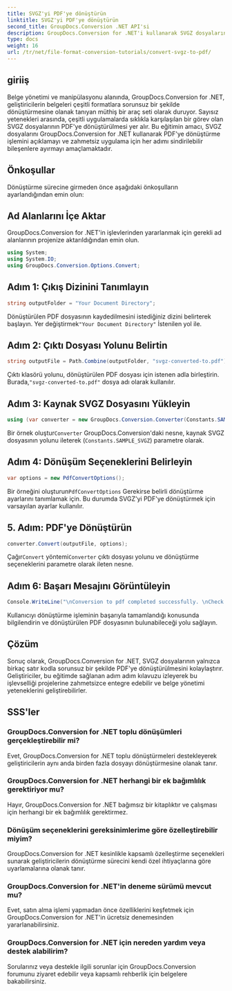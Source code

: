 ```yaml
---
title: SVGZ'yi PDF'ye dönüştürün
linktitle: SVGZ'yi PDF'ye dönüştürün
second_title: GroupDocs.Conversion .NET API'si
description: GroupDocs.Conversion for .NET'i kullanarak SVGZ dosyalarını zahmetsizce PDF'ye dönüştürün. Adım adım öğreticiyi keşfedin ve kusursuz belge yönetimi yeteneklerini açığa çıkarın.
type: docs
weight: 16
url: /tr/net/file-format-conversion-tutorials/convert-svgz-to-pdf/
---
```

## giriiş
Belge yönetimi ve manipülasyonu alanında, GroupDocs.Conversion for .NET, geliştiricilerin belgeleri çeşitli formatlara sorunsuz bir şekilde dönüştürmesine olanak tanıyan müthiş bir araç seti olarak duruyor. Sayısız yetenekleri arasında, çeşitli uygulamalarda sıklıkla karşılaşılan bir görev olan SVGZ dosyalarının PDF'ye dönüştürülmesi yer alır. Bu eğitimin amacı, SVGZ dosyalarını GroupDocs.Conversion for .NET kullanarak PDF'ye dönüştürme işlemini açıklamayı ve zahmetsiz uygulama için her adımı sindirilebilir bileşenlere ayırmayı amaçlamaktadır.
## Önkoşullar
Dönüştürme sürecine girmeden önce aşağıdaki önkoşulların ayarlandığından emin olun:

## Ad Alanlarını İçe Aktar
GroupDocs.Conversion for .NET'in işlevlerinden yararlanmak için gerekli ad alanlarının projenize aktarıldığından emin olun.
```csharp
using System;
using System.IO;
using GroupDocs.Conversion.Options.Convert;
```

## Adım 1: Çıkış Dizinini Tanımlayın
```csharp
string outputFolder = "Your Document Directory";
```
 Dönüştürülen PDF dosyasının kaydedilmesini istediğiniz dizini belirterek başlayın. Yer değiştirmek`"Your Document Directory"` İstenilen yol ile.
## Adım 2: Çıktı Dosyası Yolunu Belirtin
```csharp
string outputFile = Path.Combine(outputFolder, "svgz-converted-to.pdf");
```
 Çıktı klasörü yolunu, dönüştürülen PDF dosyası için istenen adla birleştirin. Burada,`"svgz-converted-to.pdf"` dosya adı olarak kullanılır.
## Adım 3: Kaynak SVGZ Dosyasını Yükleyin
```csharp
using (var converter = new GroupDocs.Conversion.Converter(Constants.SAMPLE_SVGZ))
```
 Bir örnek oluştur`Converter` GroupDocs.Conversion'daki nesne, kaynak SVGZ dosyasının yolunu ileterek (`Constants.SAMPLE_SVGZ`) parametre olarak.
## Adım 4: Dönüşüm Seçeneklerini Belirleyin
```csharp
var options = new PdfConvertOptions();
```
 Bir örneğini oluşturun`PdfConvertOptions` Gerekirse belirli dönüştürme ayarlarını tanımlamak için. Bu durumda SVGZ'yi PDF'ye dönüştürmek için varsayılan ayarlar kullanılır.
## 5. Adım: PDF'ye Dönüştürün
```csharp
converter.Convert(outputFile, options);
```
 Çağır`Convert` yöntemi`Converter` çıktı dosyası yolunu ve dönüştürme seçeneklerini parametre olarak ileten nesne.
## Adım 6: Başarı Mesajını Görüntüleyin
```csharp
Console.WriteLine("\nConversion to pdf completed successfully. \nCheck output in {0}", outputFolder);
```
Kullanıcıyı dönüştürme işleminin başarıyla tamamlandığı konusunda bilgilendirin ve dönüştürülen PDF dosyasının bulunabileceği yolu sağlayın.

## Çözüm
Sonuç olarak, GroupDocs.Conversion for .NET, SVGZ dosyalarının yalnızca birkaç satır kodla sorunsuz bir şekilde PDF'ye dönüştürülmesini kolaylaştırır. Geliştiriciler, bu eğitimde sağlanan adım adım kılavuzu izleyerek bu işlevselliği projelerine zahmetsizce entegre edebilir ve belge yönetimi yeteneklerini geliştirebilirler.
## SSS'ler
### GroupDocs.Conversion for .NET toplu dönüşümleri gerçekleştirebilir mi?
Evet, GroupDocs.Conversion for .NET toplu dönüştürmeleri destekleyerek geliştiricilerin aynı anda birden fazla dosyayı dönüştürmesine olanak tanır.
### GroupDocs.Conversion for .NET herhangi bir ek bağımlılık gerektiriyor mu?
Hayır, GroupDocs.Conversion for .NET bağımsız bir kitaplıktır ve çalışması için herhangi bir ek bağımlılık gerektirmez.
### Dönüşüm seçeneklerini gereksinimlerime göre özelleştirebilir miyim?
GroupDocs.Conversion for .NET kesinlikle kapsamlı özelleştirme seçenekleri sunarak geliştiricilerin dönüştürme sürecini kendi özel ihtiyaçlarına göre uyarlamalarına olanak tanır.
### GroupDocs.Conversion for .NET'in deneme sürümü mevcut mu?
Evet, satın alma işlemi yapmadan önce özelliklerini keşfetmek için GroupDocs.Conversion for .NET'in ücretsiz denemesinden yararlanabilirsiniz.
### GroupDocs.Conversion for .NET için nereden yardım veya destek alabilirim?
Sorularınız veya destekle ilgili sorunlar için GroupDocs.Conversion forumunu ziyaret edebilir veya kapsamlı rehberlik için belgelere bakabilirsiniz.